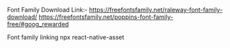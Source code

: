 Font Family Download Link:- 
https://freefontsfamily.net/raleway-font-family-download/
https://freefontsfamily.net/poppins-font-family-free/#goog_rewarded


Font family linking 
npx react-native-asset